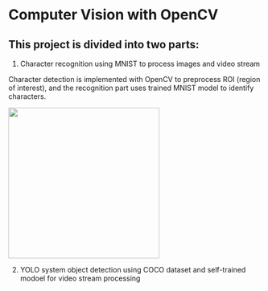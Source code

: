 # Computer Vision with OpenCV #
## This project is divided into two parts: ##

1. Character recognition using MNIST to process images and video stream

Character detection is implemented with OpenCV to preprocess ROI (region of interest), and the recognition part uses trained MNIST model to identify characters.

<img src="" width="300">


2. YOLO system object detection using COCO dataset and self-trained modoel for video stream processing

